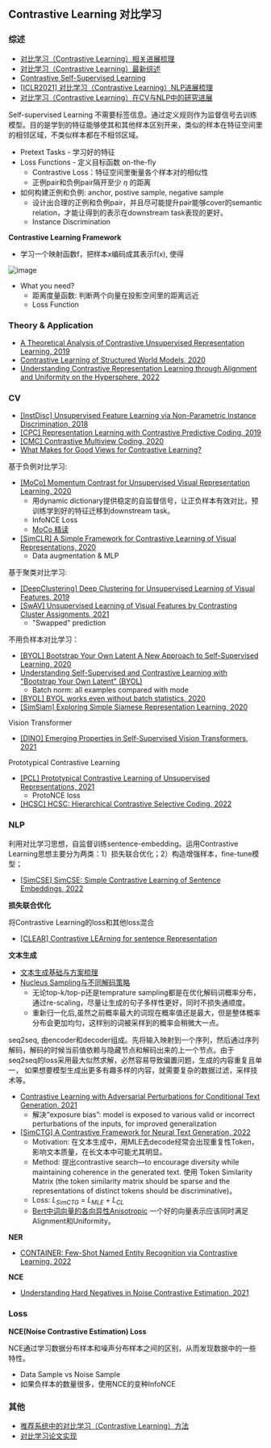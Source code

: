 ## Contrastive Learning 对比学习

### 综述

- [对比学习（Contrastive Learning）相关进展梳理](https://zhuanlan.zhihu.com/p/141141365)
- [对比学习（Contrastive Learning）最新综述](https://zhuanlan.zhihu.com/p/410442591)
- [Contrastive Self-Supervised Learning](https://ankeshanand.com/blog/2020/01/26/contrative-self-supervised-learning.html)
- [[ICLR2021] 对比学习（Contrastive Learning）NLP进展梳理](https://zhuanlan.zhihu.com/p/396430548)
- [对比学习（Contrastive Learning）在CV与NLP中的研究进展](https://zhuanlan.zhihu.com/p/389064413)

Self-supervised Learning 不需要标签信息。通过定义规则作为监督信号去训练模型。目的是学到的特征能够使其和其他样本区别开来，类似的样本在特征空间里的相邻区域，不类似样本都在不相邻区域。

- Pretext Tasks - 学习好的特征
- Loss Functions - 定义目标函数 on-the-fly
  - Contrastive Loss：特征空间里衡量各个样本对的相似性
  - 正例pair和负例pair隔开至少 $\eta$ 的距离
- 如何构建正例和负例: anchor, postive sample, negative sample
  - 设计出合理的正例和负例pair，并且尽可能提升pair能够cover的semantic relation，才能让得到的表示在downstream task表现的更好。
  - Instance Discrimination

**Contrastive Learning Framework**
- 学习一个映射函数f，把样本x编码成其表示f(x), 使得

 ![image](https://user-images.githubusercontent.com/46979228/190882819-ea6f469b-efce-4302-94b2-36819eaea3b9.png)
- What you need?
  - 距离度量函数: 判断两个向量在投影空间里的距离远近
  - Loss Function

### Theory & Application

- [A Theoretical Analysis of Contrastive Unsupervised Representation Learning, 2019](https://arxiv.org/pdf/1902.09229.pdf)
- [Contrastive Learning of Structured World Models, 2020](https://arxiv.org/pdf/1911.12247.pdf)
- [Understanding Contrastive Representation Learning through Alignment and Uniformity on the Hypersphere, 2022](https://arxiv.org/pdf/2005.10242.pdf)

### CV

- [[InstDisc] Unsupervised Feature Learning via Non-Parametric Instance Discrimination, 2018](https://arxiv.org/pdf/1805.01978.pdf)
- [[CPC] Representation Learning with Contrastive Predictive Coding, 2019](https://arxiv.org/pdf/2010.15464.pdf)
- [[CMC] Contrastive Multiview Coding, 2020](https://arxiv.org/pdf/1906.05849.pdf)
- [What Makes for Good Views for Contrastive Learning?](https://proceedings.neurips.cc/paper/2020/file/4c2e5eaae9152079b9e95845750bb9ab-Paper.pdf)

基于负例对比学习:
- [[MoCo] Momentum Contrast for Unsupervised Visual Representation Learning, 2020](https://arxiv.org/pdf/1911.05722.pdf)
  - 用dynamic dictionary提供稳定的自监督信号，让正负样本有效对比，预训练学到好的特征迁移到downstream task。
  - InfoNCE Loss
  - [MoCo 精读](https://www.bilibili.com/video/BV1C3411s7t9/?spm_id_from=333.788)
- [[SimCLR] A Simple Framework for Contrastive Learning of Visual Representations, 2020](https://arxiv.org/pdf/2002.05709.pdf)
  - Data augmentation & MLP
  

基于聚类对比学习:
- [[DeepClustering] Deep Clustering for Unsupervised Learning of Visual Features, 2019](https://arxiv.org/pdf/1807.05520.pdf)
- [[SwAV] Unsupervised Learning of Visual Features by Contrasting Cluster Assignments, 2021](https://arxiv.org/pdf/2006.09882.pdf)
  - "Swapped" prediction

不用负样本对比学习：
- [[BYOL] Bootstrap Your Own Latent A New Approach to Self-Supervised Learning, 2020](https://arxiv.org/pdf/2006.07733.pdf)
- [Understanding Self-Supervised and Contrastive Learning with "Bootstrap Your Own Latent" (BYOL)](https://generallyintelligent.ai/blog/2020-08-24-understanding-self-supervised-contrastive-learning/)
  - Batch norm: all examples compared with mode
- [[BYOL] BYOL works even without batch statistics, 2020](https://arxiv.org/pdf/2010.10241.pdf)
- [[SimSiam] Exploring Simple Siamese Representation Learning, 2020](https://arxiv.org/pdf/2011.10566.pdf)

Vision Transformer
- [[DINO] Emerging Properties in Self-Supervised Vision Transformers, 2021](https://arxiv.org/pdf/2104.14294.pdf)

Prototypical Contrastive Learning
- [[PCL] Prototypical Contrastive Learning of Unsupervised Representations, 2021](https://arxiv.org/pdf/2005.04966.pdf)
  - ProtoNCE loss
- [[HCSC] HCSC: Hierarchical Contrastive Selective Coding, 2022](https://arxiv.org/pdf/2202.00455.pdf)

### NLP

利用对比学习思想，自监督训练sentence-embedding。运用Contrastive Learning思想主要分为两类：1）损失联合优化；2）构造增强样本，fine-tune模型；
- [[SimCSE] SimCSE: Simple Contrastive Learning of Sentence Embeddings, 2022](https://arxiv.org/pdf/2104.08821.pdf)

**损失联合优化**

将Contrastive Learning的loss和其他loss混合
- [[CLEAR] Contrastive LEArning for sentence Representation](https://arxiv.org/pdf/2012.15466.pdf)


**文本生成**


- [文本生成基础与方案梳理](https://zhuanlan.zhihu.com/p/162035103)
- [Nucleus Sampling与不同解码策略](https://zhuanlan.zhihu.com/p/442557114)
  - 无论top-k/top-p还是temprature sampling都是在优化解码词概率分布，通过re-scaling，尽量让生成的句子多样性更好，同时不损失通顺度。
  - 重新归一化后,虽然之前概率最大的词现在概率值还是最大，但是整体概率分布会更加均匀，这样别的词被采样到的概率会稍微大一点。

seq2seq, 由encoder和decoder组成。先将输⼊映射到一个序列，然后通过序列解码，解码的时候当前值依赖与隐藏节点和解码出来的上一个节点。由于seq2seq的loss采用最大似然求解，必然容易导致偏置问题，生成的内容重复且单一， 如果想要模型生成出更多有趣多样的内容，就需要复杂的数据过滤，采样技术等。

- [Contrastive Learning with Adversarial Perturbations for Conditional Text Generation, 2021](https://arxiv.org/pdf/2012.07280.pdf)
  - 解决“exposure bias”: model is exposed to various valid or incorrect perturbations of the inputs, for improved generalization
- [[SimCTG] A Contrastive Framework for Neural Text Generation, 2022](https://arxiv.org/pdf/2202.06417.pdf)
  - Motivation: 在文本生成中，用MLE去decode经常会出现重复性Token，影响文本质量，在长文本中可能尤其明显。
  - Method: 提出contrastive search—to encourage diversity while maintaining coherence in the generated text. 使用 Token Similarity Matrix (the token similarity matrix should be sparse and the representations of distinct tokens should be discriminative)。
  - Loss: $L_{SimCTG}$ = $L_{MLE}$ + $L_{CL}$
  - [Bert中词向量的各向异性Anisotropic](https://www.zhihu.com/question/460991118) 一个好的向量表示应该同时满足Alignment和Uniformity。

**NER**
- [CONTAINER: Few-Shot Named Entity Recognition via Contrastive Learning, 2022](https://arxiv.org/pdf/2109.07589.pdf)

**NCE**
- [Understanding Hard Negatives in Noise Contrastive Estimation, 2021](https://arxiv.org/pdf/2104.06245.pdf)

### Loss

**NCE(Noise Contrastive Estimation) Loss**

NCE通过学习数据分布样本和噪声分布样本之间的区别，从而发现数据中的一些特性。
- Data Sample vs Noise Sample
- 如果负样本的数量很多，使用NCE的变种InfoNCE 


### 其他

- [推荐系统中的对比学习（Contrastive Learning）方法](https://zhuanlan.zhihu.com/p/405117499)
- [对比学习论文实现](https://zhuanlan.zhihu.com/p/408156196)
